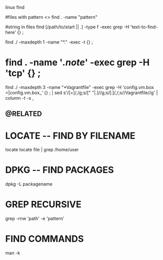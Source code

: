linux find

#files with pattern <> 
find . -name "pattern"

#string in files 
find [/path/to/start ||  .] -type f -exec grep -H 'text-to-find-here' {} \;

find ./ -maxdepth 1 -name "*.<something>" -exec <command> -t {} \;
# find . -name '*.note*' -exec grep -H 'tcp' {} \;


 find ./ -maxdepth 3 -name "*Vagrantfile" -exec grep -H 'config.vm.box =\|config.vm.box_' {} \; | sed s'/[=]/,/g;s/[" "|.]//g;s/[:]/,/;s/\/Vagrantfile//g' | column -t -s ,


## @RELATED

# LOCATE -- FIND BY FILENAME 
locate <pattern>
locate file | grep /home/user

# DPKG -- FIND PACKAGES 
dpkg -L packagename

# GREP RECURSIVE 
grep -rnw 'path' -e 'pattern'

# FIND COMMANDS 
man -k <pattern>
